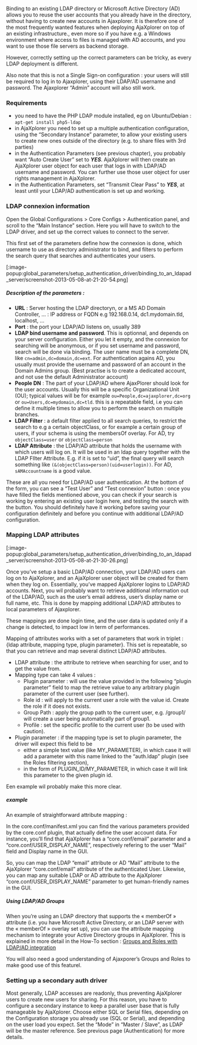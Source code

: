 Binding to an existing LDAP  directory or Microsoft Active Directory (AD)  allows you to reuse the user accounts that you already have in the directory, without having to create new accounts in Ajaxplorer. It is therefore  one of the most frequently wanted features  when deploying AjaXplorer on top of an existing infrastructure., even more so if you have e.g. a Windows environment where access to files is managed with AD accounts, and you want to use those file servers as backend storage.

However, correctly setting up the correct parameters can be tricky, as every LDAP deployment is different.

Also note that this is not a Single Sign-on  configuration : your users will still be required  to log in to Ajaxplorer, using their LDAP/AD username and password. The Ajaxplorer “Admin” account will also still work.

 

### Requirements
+ you need to have the PHP LDAP module installed, eg  on Ubuntu/Debian : `apt-get install php5-ldap`
+ in AjaXplorer you need to  set up a multiple authentication configuration, using the “Secondary Instance” parameter, to allow your existing users to create new ones outside of the directory (e.g. to share files with 3rd parties)
+ in the Authentication Parameters (see previous chapter), you probably want “Auto Create User” set to **_YES_**. AjaXplorer will then create an AjaXplorer user object for each user that logs in with LDAP/AD username and password. You can further use those user object for user rights management in AjaXplorer.
+ in the Authentication Parameters, set  “Transmit Clear Pass” to **_YES_**, at least until your LDAP/AD authentication is set up and working.
 

### LDAP connexion information
Open the Global Configurations > Core Configs > Authentication panel, and scroll to the “Main Instance” section. Here you will have to switch to the LDAP driver, and set up the correct values to connect to the server.

This first set of the parameters define how the connexion is done, which username to use as directory administrator to bind, and filters to perform the search query that searches and authenticates  your users.

 [:image-popup:global_parameters/setup_authentication_driver/binding_to_an_ldapad_server/screenshot-2013-05-08-at-21-20-54.png]

##### Description of the parameters :

+ **URL** : Server hosting the LDAP directoryn, or a MS AD Domain Controller, … : IP address or FQDN  e.g  192.168.0.14,  dc1.mydomain.tld, localhost, …
+ **Port** :  the port your LDAP/AD listens on, usually  389
+ **LDAP bind username and password**. This is optionnal, and depends on your server configuration. Either you let it empty, and the connexion for searching will be anonymous, or if you set username and password, search will be done via binding.
The user name must be a complete DN, like `cn=admin,dc=domain,dc=ext`.
For authentication agains AD, you usually must provide the username and password of an account in the Domain Admins group. (Best practise is to create a dedicated account, and not use the default Administrator account)
+ **People DN**  :  The part of your LDAP/AD where AjaxPlorer should look for the user accounts. Usually this will be a specific Organizational Unit (OU); typical values  will be for example `ou=People,dc=ajaxplorer,dc=org` or `ou=Users,dc=mydomain,dc=tld`.
this is a repeatable field, i.e you can define it multiple times to allow you to perform the search on multiple branches.
+ **LDAP Filter** : a default filter applied to all search queries, to restrict the search to e.g a certain objectClass, or for example a certain group of users, if your schema is using the membersOf overlay. For AD, try `objectClass=user` or `objectClass=person`
+ **LDAP Attribute** : the LDAP/AD attribute that holds the username with which users will log on.  It will be used in an ldap query together with the LDAP FIlter Attribute. E.g. if it is set to “uid”, the final query will search something like `(&(objectClass=person)(uid=userlogin))`.
For AD, `sAMAccountname` is a good value.

These are all you need for LDAP/AD user authentication. At the bottom of the form, you can see a “Test User” and “Test connexion” button : once you have filled the fields mentioned above, you can check if your search is working by entering an existing user login here, and testing the search with the button. You should definitely have it working before saving your configuration definitely and before you continue with additional LDAP/AD configuration.

 

### Mapping LDAP attributes

 [:image-popup:global_parameters/setup_authentication_driver/binding_to_an_ldapad_server/screenshot-2013-05-08-at-21-30-26.png]

Once you’ve setup a basic LDAP/AD connection, your LDAP/AD users can log on to AjaXplorer, and an AjaXplorer user object will be created for them when they log on. Essentially, you’ve mapped AjaXplorer logins to LDAP/AD accounts. Next, you wil probably want to retrieve additional information out of the LDAP/AD, such as the user’s email address, user’s display name or full name, etc. This is done by mapping additional LDAP/AD attributes to local parameters of Ajaxplorer.

These mappings are done login time, and the user data is updated only if a change is detected, to impact low in term of performances.

Mapping of attributes works with a set of parameters  that work in triplet : {ldap attribute, mapping type, plugin parameter}. This set is repeatable, so that you can retrieve and map several distinct LDAP/AD attributes.

+ LDAP attribute : the attribute to retrieve when searching for user, and to get the value from. 
+ Mapping type can take 4 values :
	- Plugin parameter : will use the value provided in the following “plugin parameter” field to map the retrieve value to any arbitrary plugin parameter of the current user (see further).
	- Role id : will apply to the current user a role with the value id. Create the role if it does not exists.
	- Group Path : apply the group path to the current user, e.g. /group1/ will create a user being automatically part of group1.
	- Profile : set the specific profile to the current user (to be used with caution).
+ Plugin parameter : if the mapping type is set to plugin parameter, the driver will expect this field to be
	- either a simple text value (like MY_PARAMETER), in which case it will add a parameter with this name linked to the “auth.ldap” plugin (see the Roles filtering section),
	- in the form of PLUGIN_ID/MY_PARAMETER, in which case it will link this parameter to the given plugin id.

Een example wil probably make this more clear.
 

##### example

An example of straightforward attribute mapping :

In the core.conf/manifest.xml you can find the various parameters provided by the core.conf plugin, that actually define the user account data. For instance, you’ll find that AjaXplorer has a “core.conf/email” parameter and a “core.conf/USER_DISPLAY_NAME”, respectively refering to the user “Mail” field and Display name in the GUI.

So, you can map the LDAP “email” attribute or AD “Mail” attribute to the AjaXplorer “core.conf/email” attribute of the authenticated User. Likewise, you can map any suitable LDAP or AD attribute to the AjaXplorer “core.conf/USER_DISPLAY_NAME” parameter to get human-friendly names in the GUI.

 

##### Using LDAP/AD Groups

When you’re using an LDAP directory that supports the « memberOf » attribute (i.e. you have Microsoft Active Directory, or an LDAP server with the « memberOf » overlay set up), you can use the attribute mapping mechanism to integrate your Active Directory groups in AjaXplorer. This is explained in more detail in the How-To section : [Groups and Roles with LDAP/AD integration](https://pyd.io/groups-and-roles-with-ldapad-integration-draft/)

You will also need a good understanding of Ajaxporer’s Groups and Roles to make good use of this featurel.

 

### Setting up a secondary auth driver
Most generally, LDAP accesses are readonly, thus preventing AjaXplorer users to create new users for sharing. For this reason, you have to configure a secondary instance to keep a parallel user base that is fully manageable by AjaXplorer. Choose either SQL or Serial files, depending on the Configuration storage you already use (SQL or Serial), and depending on the user load you expect. Set the “Mode” in “Master / Slave”, as LDAP will be the master reference. See previous page (Authentication) for more details.

 
